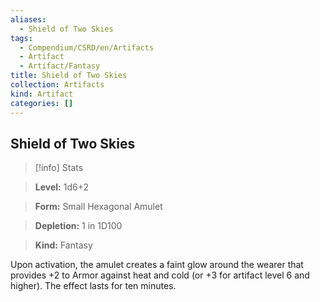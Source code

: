 ```yaml
---
aliases:
  - Shield of Two Skies
tags:
  - Compendium/CSRD/en/Artifacts
  - Artifact
  - Artifact/Fantasy
title: Shield of Two Skies
collection: Artifacts
kind: Artifact
categories: []
---
```

## Shield of Two Skies    
>[!info] Stats    
> **Level:** 1d6+2    
> **Form:** Small Hexagonal Amulet    
> **Depletion:** 1 in 1D100    
> **Kind:** Fantasy  
    
Upon activation, the amulet creates a faint glow around the wearer that provides +2 to Armor against heat and cold (or +3 for artifact level 6 and higher). The effect lasts for ten minutes.